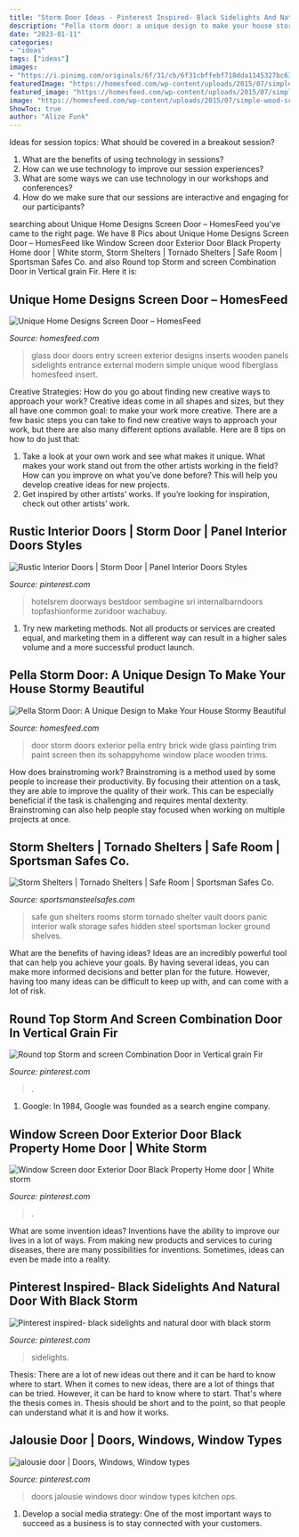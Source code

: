 ```yaml
---
title: "Storm Door Ideas - Pinterest Inspired- Black Sidelights And Natural Door With Black Storm"
description: "Pella storm door: a unique design to make your house stormy beautiful"
date: "2023-01-11"
categories:
- "ideas"
tags: ["ideas"]
images:
- "https://i.pinimg.com/originals/6f/31/cb/6f31cbffebf718dda1145327bc63cda7.jpg"
featuredImage: "https://homesfeed.com/wp-content/uploads/2015/07/simple-wood-screen-door-with-crafted-sidelights-and-crafted-glass-screen.jpg"
featured_image: "https://homesfeed.com/wp-content/uploads/2015/07/simple-wood-screen-door-with-crafted-sidelights-and-crafted-glass-screen.jpg"
image: "https://homesfeed.com/wp-content/uploads/2015/07/simple-wood-screen-door-with-crafted-sidelights-and-crafted-glass-screen.jpg"
ShowToc: true
author: "Alize Funk"
---
```



Ideas for session topics: What should be covered in a breakout session?
1. What are the benefits of using technology in sessions? 
2. How can we use technology to improve our session experiences? 
3. What are some ways we can use technology in our workshops and conferences? 
4. How do we make sure that our sessions are interactive and engaging for our participants?

	

		
searching about Unique Home Designs Screen Door – HomesFeed you've came to the right page. We have 8 Pics about Unique Home Designs Screen Door – HomesFeed like Window Screen door Exterior Door Black Property Home door | White storm, Storm Shelters | Tornado Shelters | Safe Room | Sportsman Safes Co. and also Round top Storm and screen Combination Door in Vertical grain Fir. Here it is:
		
    
## Unique Home Designs Screen Door – HomesFeed

<img loading=lazy src="https://homesfeed.com/wp-content/uploads/2015/07/simple-wood-screen-door-with-crafted-sidelights-and-crafted-glass-screen.jpg" onerror="this.onerror=null;this.src='https://tse1.mm.bing.net/th?id=OIP.aQ0Q9tQ7w3Bsp4Ee6UWhyAHaLO&amp;pid=15.1';" alt="Unique Home Designs Screen Door – HomesFeed">

_Source: homesfeed.com_

>glass door doors entry screen exterior designs inserts wooden panels sidelights entrance external modern simple unique wood fiberglass homesfeed insert. 

	

Creative Strategies: How do you go about finding new creative ways to approach your work?
Creative ideas come in all shapes and sizes, but they all have one common goal: to make your work more creative. There are a few basic steps you can take to find new creative ways to approach your work, but there are also many different options available. Here are 8 tips on how to do just that: 
1. Take a look at your own work and see what makes it unique. What makes your work stand out from the other artists working in the field? How can you improve on what you’ve done before? This will help you develop creative ideas for new projects. 
2. Get inspired by other artists’ works. If you’re looking for inspiration, check out other artists’ work.

    
## Rustic Interior Doors | Storm Door | Panel Interior Doors Styles

<img loading=lazy src="https://i.pinimg.com/736x/c0/a9/f9/c0a9f9c3b21b9a8b6f838bf7352da291.jpg" onerror="this.onerror=null;this.src='https://tse3.mm.bing.net/th?id=OIP.WO4UjMHpZRKmZmxMw_sq8wHaJ3&amp;pid=15.1';" alt="Rustic Interior Doors | Storm Door | Panel Interior Doors Styles">

_Source: pinterest.com_

>hotelsrem doorways bestdoor sembagine sri internalbarndoors topfashionforme zuridoor wachabuy. 

	

1. Try new marketing methods. Not all products or services are created equal, and marketing them in a different way can result in a higher sales volume and a more successful product launch.

    
## Pella Storm Door: A Unique Design To Make Your House Stormy Beautiful

<img loading=lazy src="https://homesfeed.com/wp-content/uploads/2015/06/reddish-red-brick-wall-house-design-with-black-wooden-door-and-pella-strom-door-between-two-small-glass-windows-above-concrete-staircase-with-black-metal-railing-aside-greeenery.jpg" onerror="this.onerror=null;this.src='https://tse2.mm.bing.net/th?id=OIP.18N0TksWo-sBEXF_HIPumQHaLH&amp;pid=15.1';" alt="Pella Storm Door: A Unique Design to Make Your House Stormy Beautiful">

_Source: homesfeed.com_

>door storm doors exterior pella entry brick wide glass painting trim paint screen then its sohappyhome window place wooden trims. 

	

How does brainstroming work?
Brainstroming is a method used by some people to increase their productivity. By focusing their attention on a task, they are able to improve the quality of their work. This can be especially beneficial if the task is challenging and requires mental dexterity. Brainstroming can also help people stay focused when working on multiple projects at once.

    
## Storm Shelters | Tornado Shelters | Safe Room | Sportsman Safes Co.

<img loading=lazy src="http://www.sportsmansteelsafes.com/images_shelters/interior-shelter-1.jpg" onerror="this.onerror=null;this.src='https://tse3.mm.bing.net/th?id=OIP.AXgsM7vBF9G3MRgnNOc7OgAAAA&amp;pid=15.1';" alt="Storm Shelters | Tornado Shelters | Safe Room | Sportsman Safes Co.">

_Source: sportsmansteelsafes.com_

>safe gun shelters rooms storm tornado shelter vault doors panic interior walk storage safes hidden steel sportsman locker ground shelves. 

	

What are the benefits of having ideas?
Ideas are an incredibly powerful tool that can help you achieve your goals. By having several ideas, you can make more informed decisions and better plan for the future. However, having too many ideas can be difficult to keep up with, and can come with a lot of risk.

    
## Round Top Storm And Screen Combination Door In Vertical Grain Fir

<img loading=lazy src="https://i.pinimg.com/736x/fb/9b/a7/fb9ba746774a40da1f5979a4ace71614--exterior-doors-residential-architecture.jpg" onerror="this.onerror=null;this.src='https://tse1.mm.bing.net/th?id=OIP.FicQ4WHS0iQD5fPMeV6GJAHaNv&amp;pid=15.1';" alt="Round top Storm and screen Combination Door in Vertical grain Fir">

_Source: pinterest.com_

>. 

	

1. Google: In 1984, Google was founded as a search engine company.

    
## Window Screen Door Exterior Door Black Property Home Door | White Storm

<img loading=lazy src="https://i.pinimg.com/736x/15/9b/aa/159baa1d41cd7e8cfda7585e612d370e.jpg" onerror="this.onerror=null;this.src='https://tse1.mm.bing.net/th?id=OIP.8BajNOh8AQDGCvDbr92eVgHaLH&amp;pid=15.1';" alt="Window Screen door Exterior Door Black Property Home door | White storm">

_Source: pinterest.com_

>. 

	

What are some invention ideas?
Inventions have the ability to improve our lives in a lot of ways. From making new products and services to curing diseases, there are many possibilities for inventions. Sometimes, ideas can even be made into a reality.

    
## Pinterest Inspired- Black Sidelights And Natural Door With Black Storm

<img loading=lazy src="https://i.pinimg.com/736x/d4/58/68/d4586886ac29b799987ca05045ba16c5--storm-doors-storms.jpg" onerror="this.onerror=null;this.src='https://tse3.mm.bing.net/th?id=OIP.oqfU39vKw9QeL9anxVKO4gHaJ3&amp;pid=15.1';" alt="Pinterest inspired- black sidelights and natural door with black storm">

_Source: pinterest.com_

>sidelights. 

	

Thesis: There are a lot of new ideas out there and it can be hard to know where to start.
When it comes to new ideas, there are a lot of things that can be tried. However, it can be hard to know where to start. That's where the thesis comes in. Thesis should be short and to the point, so that people can understand what it is and how it works.

    
## Jalousie Door | Doors, Windows, Window Types

<img loading=lazy src="https://i.pinimg.com/originals/6f/31/cb/6f31cbffebf718dda1145327bc63cda7.jpg" onerror="this.onerror=null;this.src='https://tse2.mm.bing.net/th?id=OIP.YtLWk7-MH_hG0-TkdiXLswHaJ6&amp;pid=15.1';" alt="jalousie door | Doors, Windows, Window types">

_Source: pinterest.com_

>doors jalousie windows door window types kitchen ops. 

	

1. Develop a social media strategy: One of the most important ways to succeed as a business is to stay connected with your customers.

